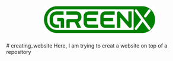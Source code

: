 <h1 align="center">
  <img src="docs/logo/greenx_logo.png" alt="GreenX" width="300">
</h1>
# creating_website
Here, I am trying to creat a website on top of a repository
